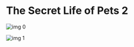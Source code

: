 # The Secret Life of Pets 2

![img 0](https://i.imgur.com/v3DBtaH.jpg)

![img 1](https://i.imgur.com/O4ZpyPr.png)

